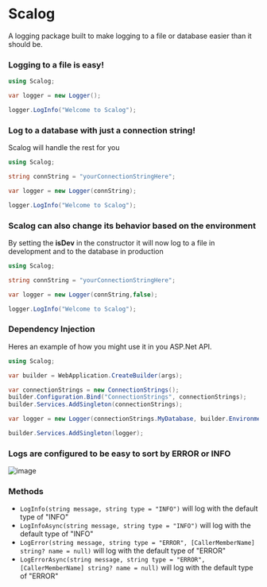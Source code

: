 # Scalog
A logging package built to make logging to a file or database easier than it should be.

### Logging to a file is easy!

```csharp
using Scalog;

var logger = new Logger();

logger.LogInfo("Welcome to Scalog");
```

### Log to a database with just a connection string!
Scalog will handle the rest for you

```csharp
using Scalog;

string connString = "yourConnectionStringHere";

var logger = new Logger(connString);

logger.LogInfo("Welcome to Scalog");
```

### Scalog can also change its behavior based on the environment
By setting the **isDev** in the constructor it will now log to a file in development and to the database in production

```csharp
using Scalog;

string connString = "yourConnectionStringHere";

var logger = new Logger(connString,false);

logger.LogInfo("Welcome to Scalog");
```

### Dependency Injection
Heres an example of how you might use it in you ASP.Net API.

```csharp
using Scalog;

var builder = WebApplication.CreateBuilder(args);

var connectionStrings = new ConnectionStrings();
builder.Configuration.Bind("ConnectionStrings", connectionStrings);
builder.Services.AddSingleton(connectionStrings);

var logger = new Logger(connectionStrings.MyDatabase, builder.Environment.IsDevelopment());

builder.Services.AddSingleton(logger);
```

### Logs are configured to be easy to sort by ERROR or INFO
![image](https://user-images.githubusercontent.com/117548273/236574008-7d223374-4415-4b27-a3f9-16ac835ae6a5.png)

### Methods

- `LogInfo(string message, string type = "INFO")` will log with the default type of "INFO"
- `LogInfoAsync(string message, string type = "INFO")` will log with the default type of "INFO"
- `LogError(string message, string type = "ERROR", [CallerMemberName] string? name = null)` will log with the default type of "ERROR"
- `LogErrorAsync(string message, string type = "ERROR", [CallerMemberName] string? name = null)` will log with the default type of "ERROR"
